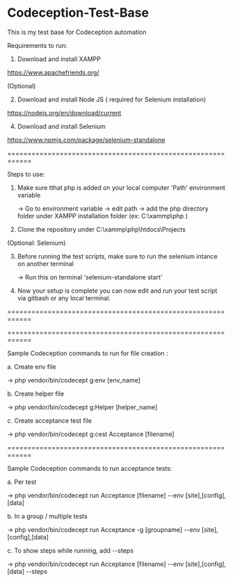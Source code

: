 # Codeception-Test-Base 
This is my test base for Codeception automation


Requirements to run: 
1. Download and install XAMPP
    
  https://www.apachefriends.org/ 

(Optional) 

2. Download and install Node JS ( required for Selenium installation)
    
  https://nodejs.org/en/download/current 
 
4. Download and install Selenium
    
  https://www.npmjs.com/package/selenium-standalone 
 
============================================================ 
 
Steps to use: 
1. Make sure tthat php is added on your local computer 'Path' environment variable
   
   -> Go to environment variable 
   -> edit path 
   -> add the php directory folder under XAMPP installation folder (ex: C:\xammp\php )
   
3. Clone the repository under C:\xammp\php\htdocs\Projects 
 
(Optional: Selenium) 
 
3. Before running the test scripts, make sure to run the selenium intance on another terminal
   
   -> Run this on terminal 'selenium-standalone start' 
 
5. Now your setup is complete you can now edit and run your test script via gitbash or any local terminal. 
 
============================================================ 



============================================================ 

 
Sample Codeception commands to run for file creation : 
 
a. Create env file  

  -> php vendor/bin/codecept g:env [env_name] 
   
b. Create helper file 

  -> php vendor/bin/codecept g:Helper [helper_name] 
  
c. Create acceptance test file 

  -> php vendor/bin/codecept g:cest Acceptance [filename] 
 
============================================================ 
 
Sample Codeception commands to run acceptance tests: 
  
 a. Per test 
 
   -> php vendor/bin/codecept run Acceptance [filename] --env [site],[config],[data] 
  
 b. In a group / multiple tests 
 
   -> php vendor/bin/codecept run Acceptance -g [groupname] --env [site],[config],[data]  
  
 c. To show steps while running, add --steps  
 
   -> php vendor/bin/codecept run Acceptance [filename] --env [site],[config],[data] --steps 
  
 
